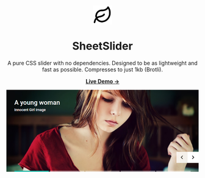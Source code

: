 <div align="center">
  <img width='50' src="https://raw.githubusercontent.com/zkreations/SheetSlider/master/.github/logo.png" align="center" />

  # SheetSlider

  <p>A pure CSS slider with no dependencies. Designed to be as lightweight and fast as possible. Compresses to just 1kb (Brotli).<p>

  <p><a href="https://zkreations.github.io/SheetSlider/"><strong> Live Demo &rarr;</strong></a></p>

  <img src="https://raw.githubusercontent.com/zkreations/SheetSlider/master/.github/screenshot.png" align="center" />
</div>

